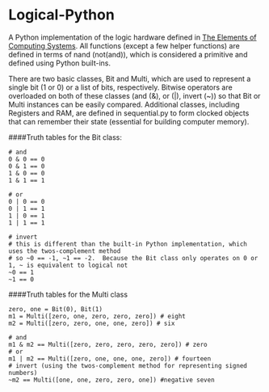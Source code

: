 Logical-Python
==============

A Python implementation of the logic hardware defined in [The Elements of Computing Systems](http://www.nand2tetris.org).  All functions (except a few helper functions) are defined in terms of nand (not(and)), which is considered a primitive and defined using Python built-ins.

There are two basic classes, Bit and Multi, which are used to represent a single bit (1 or 0) or a list of bits, respectively.  Bitwise operators are overloaded on both of these classes (and (&), or (|), invert (~)) so that Bit or Multi instances can be easily compared.  Additional classes, including Registers and RAM, are defined in sequential.py to form clocked objects that can remember their state (essential for building computer memory).  

####Truth tables for the Bit class:
```
# and
0 & 0 == 0
0 & 1 == 0
1 & 0 == 0
1 & 1 == 1

# or
0 | 0 == 0
0 | 1 == 1
1 | 0 == 1
1 | 1 == 1

# invert
# this is different than the built-in Python implementation, which uses the twos-complement method
# so ~0 == -1, ~1 == -2.  Because the Bit class only operates on 0 or 1, ~ is equivalent to logical not
~0 == 1
~1 == 0
```

####Truth tables for the Multi class
```
zero, one = Bit(0), Bit(1)
m1 = Multi([zero, one, zero, zero, zero]) # eight
m2 = Multi([zero, zero, one, one, zero]) # six

# and
m1 & m2 == Multi([zero, zero, zero, zero, zero]) # zero
# or
m1 | m2 == Multi([zero, one, one, one, zero]) # fourteen
# invert (using the twos-complement method for representing signed numbers)
~m2 == Multi([one, one, zero, zero, one]) #negative seven 
```